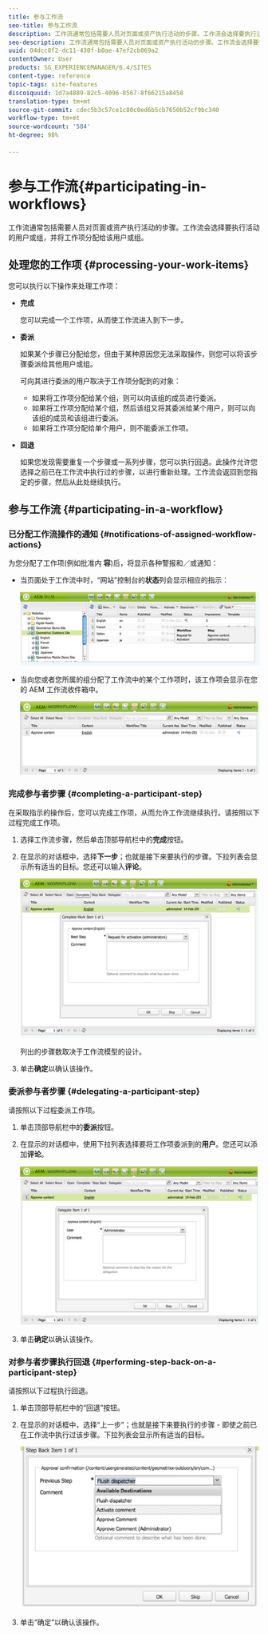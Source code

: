 ```yaml
---
title: 参与工作流
seo-title: 参与工作流
description: 工作流通常包括需要人员对页面或资产执行活动的步骤。工作流会选择要执行活动的用户或组，并将工作项分配给该用户或组。
seo-description: 工作流通常包括需要人员对页面或资产执行活动的步骤。工作流会选择要执行活动的用户或组，并将工作项分配给该用户或组。
uuid: 04dcc8f2-dc11-430f-b0ae-47ef2cb069a2
contentOwner: User
products: SG_EXPERIENCEMANAGER/6.4/SITES
content-type: reference
topic-tags: site-features
discoiquuid: 1d7a4889-82c5-4096-8567-8f66215a8458
translation-type: tm+mt
source-git-commit: cdec5b3c57ce1c80c0ed6b5cb7650b52cf9bc340
workflow-type: tm+mt
source-wordcount: '584'
ht-degree: 98%

---
```



# 参与工作流{#participating-in-workflows}

工作流通常包括需要人员对页面或资产执行活动的步骤。工作流会选择要执行活动的用户或组，并将工作项分配给该用户或组。

## 处理您的工作项 {#processing-your-work-items}

您可以执行以下操作来处理工作项：

* **完成**

   您可以完成一个工作项，从而使工作流进入到下一步。

* **委派**

   如果某个步骤已分配给您，但由于某种原因您无法采取操作，则您可以将该步骤委派给其他用户或组。

   可向其进行委派的用户取决于工作项分配到的对象：

   * 如果将工作项分配给某个组，则可以向该组的成员进行委派。
   * 如果将工作项分配给某个组，然后该组又将其委派给某个用户，则可以向该组的成员和该组进行委派。
   * 如果将工作项分配给单个用户，则不能委派工作项。

* **回退**

   如果您发现需要重复一个步骤或一系列步骤，您可以执行回退。此操作允许您选择之前已在工作流中执行过的步骤，以进行重新处理。工作流会返回到您指定的步骤，然后从此处继续执行。

## 参与工作流  {#participating-in-a-workflow}

### 已分配工作流操作的通知 {#notifications-of-assigned-workflow-actions}

为您分配了工作项(例如批准内 **容**)后，将显示各种警报和／或通知：

* 当页面处于工作流中时，“网站”控制台的&#x200B;**状态**&#x200B;列会显示相应的指示：

   ![workflowstatus-1](assets/workflowstatus-1.png)

* 当向您或者您所属的组分配了工作流中的某个工作项时，该工作项会显示在您的 AEM 工作流收件箱中。

   ![工作流收件箱](assets/workflowinbox.png)

### 完成参与者步骤 {#completing-a-participant-step}

在采取指示的操作后，您可以完成工作项，从而允许工作流继续执行。请按照以下过程完成工作项。

1. 选择工作流步骤，然后单击顶部导航栏中的&#x200B;**完成**&#x200B;按钮。
1. 在显示的对话框中，选择&#x200B;**下一步**；也就是接下来要执行的步骤。下拉列表会显示所有适当的目标。您还可以输入&#x200B;**评论**。

   ![工作流程完整](assets/workflowcomplete.png)

   列出的步骤数取决于工作流模型的设计。

1. 单击&#x200B;**确定**&#x200B;以确认该操作。

### 委派参与者步骤  {#delegating-a-participant-step}

请按照以下过程委派工作项。

1. 单击顶部导航栏中的&#x200B;**委派**&#x200B;按钮。
1. 在显示的对话框中，使用下拉列表选择要将工作项委派到的&#x200B;**用户**。您还可以添加&#x200B;**评论**。

   ![工作流委派](assets/workflowdelegate.png)

1. 单击&#x200B;**确定**&#x200B;以确认该操作。

### 对参与者步骤执行回退  {#performing-step-back-on-a-participant-step}

请按照以下过程执行回退。

1. 单击顶部导航栏中的“回退”按钮。
1. 在显示的对话框中，选择“上一步”；也就是接下来要执行的步骤 - 即使之前已在工作流中执行过该步骤。下拉列表会显示所有适当的目标。

   ![screen_shot_2018-08-10at155325](assets/screen_shot_2018-08-10at155325.jpg)

1. 单击“确定”以确认该操作。

